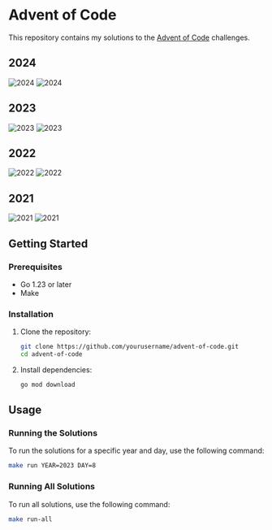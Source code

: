 # Advent of Code
This repository contains my solutions to the [Advent of Code](https://adventofcode.com/) challenges.

## 2024
![2024](https://img.shields.io/badge/stars%20⭐-34-yellow)
![2024](https://img.shields.io/badge/days%20completed-17-red)

## 2023
![2023](https://img.shields.io/badge/stars%20⭐-34-yellow)
![2023](https://img.shields.io/badge/days%20completed-17-red)

## 2022
![2022](https://img.shields.io/badge/stars%20⭐-34-yellow)
![2022](https://img.shields.io/badge/days%20completed-17-red)

## 2021
![2021](https://img.shields.io/badge/stars%20⭐-34-yellow)
![2021](https://img.shields.io/badge/days%20completed-17-red)

## Getting Started

### Prerequisites

- Go 1.23 or later
- Make

### Installation

1. Clone the repository:
    ```sh
    git clone https://github.com/yourusername/advent-of-code.git
    cd advent-of-code
    ```

2. Install dependencies:
    ```sh
    go mod download
    ```

## Usage

### Running the Solutions

To run the solutions for a specific year and day, use the following command:

```sh
make run YEAR=2023 DAY=8
```

### Running All Solutions

To run all solutions, use the following command:

```sh
make run-all
```
